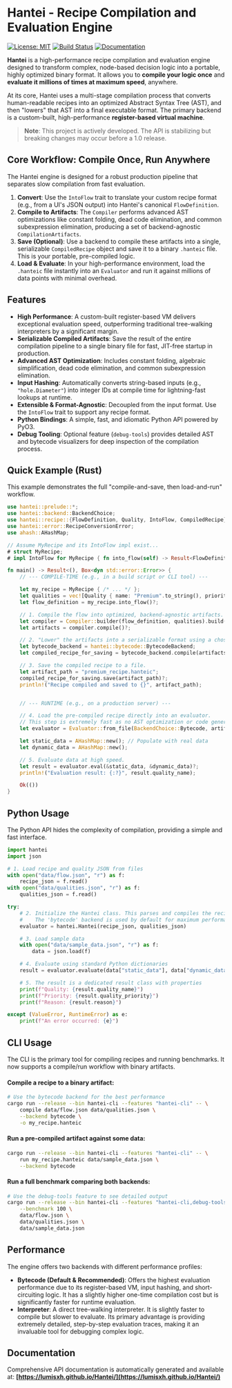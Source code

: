 # Hantei - Recipe Compilation and Evaluation Engine

[![License: MIT](https://img.shields.io/badge/License-MIT-blue.svg)](LICENSE)
[![Build Status](https://github.com/lumisxh/hantei/workflows/Release%20and%20Documentation/badge.svg)](https://github.com/lumisxh/hantei/actions)
[![Documentation](https://img.shields.io/badge/docs-latest-blue.svg)](https://lumisxh.github.io/hantei/)

**Hantei** is a high-performance recipe compilation and evaluation engine designed to transform complex, node-based decision logic into a portable, highly optimized binary format. It allows you to **compile your logic once** and **evaluate it millions of times at maximum speed**, anywhere.

At its core, Hantei uses a multi-stage compilation process that converts human-readable recipes into an optimized Abstract Syntax Tree (AST), and then "lowers" that AST into a final executable format. The primary backend is a custom-built, high-performance **register-based virtual machine**.

> **Note**: This project is actively developed. The API is stabilizing but breaking changes may occur before a 1.0 release.

## Core Workflow: Compile Once, Run Anywhere

The Hantei engine is designed for a robust production pipeline that separates slow compilation from fast evaluation.

1.  **Convert**: Use the `IntoFlow` trait to translate your custom recipe format (e.g., from a UI's JSON output) into Hantei's canonical `FlowDefinition`.
2.  **Compile to Artifacts**: The `Compiler` performs advanced AST optimizations like constant folding, dead code elimination, and common subexpression elimination, producing a set of backend-agnostic `CompilationArtifacts`.
3.  **Save (Optional)**: Use a backend to compile these artifacts into a single, serializable `CompiledRecipe` object and save it to a binary `.hanteic` file. This is your portable, pre-compiled logic.
4.  **Load & Evaluate**: In your high-performance environment, load the `.hanteic` file instantly into an `Evaluator` and run it against millions of data points with minimal overhead.

## Features

- **High Performance**: A custom-built register-based VM delivers exceptional evaluation speed, outperforming traditional tree-walking interpreters by a significant margin.
- **Serializable Compiled Artifacts**: Save the result of the entire compilation pipeline to a single binary file for fast, JIT-free startup in production.
- **Advanced AST Optimization**: Includes constant folding, algebraic simplification, dead code elimination, and common subexpression elimination.
- **Input Hashing**: Automatically converts string-based inputs (e.g., `"hole.Diameter"`) into integer IDs at compile time for lightning-fast lookups at runtime.
- **Extensible & Format-Agnostic**: Decoupled from the input format. Use the `IntoFlow` trait to support any recipe format.
- **Python Bindings**: A simple, fast, and idiomatic Python API powered by PyO3.
- **Debug Tooling**: Optional feature (`debug-tools`) provides detailed AST and bytecode visualizers for deep inspection of the compilation process.

## Quick Example (Rust)

This example demonstrates the full "compile-and-save, then load-and-run" workflow.

```rust
use hantei::prelude::*;
use hantei::backend::BackendChoice;
use hantei::recipe::{FlowDefinition, Quality, IntoFlow, CompiledRecipe};
use hantei::error::RecipeConversionError;
use ahash::AHashMap;

// Assume MyRecipe and its IntoFlow impl exist...
# struct MyRecipe;
# impl IntoFlow for MyRecipe { fn into_flow(self) -> Result<FlowDefinition, RecipeConversionError> { Ok(FlowDefinition::default()) } }

fn main() -> Result<(), Box<dyn std::error::Error>> {
    // --- COMPILE-TIME (e.g., in a build script or CLI tool) ---

    let my_recipe = MyRecipe { /* ... */ };
    let qualities = vec![Quality { name: "Premium".to_string(), priority: 1 }];
    let flow_definition = my_recipe.into_flow()?;

    // 1. Compile the flow into optimized, backend-agnostic artifacts.
    let compiler = Compiler::builder(flow_definition, qualities).build();
    let artifacts = compiler.compile()?;

    // 2. "Lower" the artifacts into a serializable format using a chosen backend.
    let bytecode_backend = hantei::bytecode::BytecodeBackend;
    let compiled_recipe_for_saving = bytecode_backend.compile(artifacts)?;

    // 3. Save the compiled recipe to a file.
    let artifact_path = "premium_recipe.hanteic";
    compiled_recipe_for_saving.save(artifact_path)?;
    println!("Recipe compiled and saved to {}", artifact_path);


    // --- RUNTIME (e.g., on a production server) ---

    // 4. Load the pre-compiled recipe directly into an evaluator.
    // This step is extremely fast as no AST optimization or code generation happens here.
    let evaluator = Evaluator::from_file(BackendChoice::Bytecode, artifact_path)?;

    let static_data = AHashMap::new(); // Populate with real data
    let dynamic_data = AHashMap::new();

    // 5. Evaluate data at high speed.
    let result = evaluator.eval(&static_data, &dynamic_data)?;
    println!("Evaluation result: {:?}", result.quality_name);

    Ok(())
}
```

## Python Usage

The Python API hides the complexity of compilation, providing a simple and fast interface.

```python
import hantei
import json

# 1. Load recipe and quality JSON from files
with open("data/flow.json", "r") as f:
    recipe_json = f.read()
with open("data/qualities.json", "r") as f:
    qualities_json = f.read()

try:
    # 2. Initialize the Hantei class. This parses and compiles the recipe in one step.
    #    The 'bytecode' backend is used by default for maximum performance.
    evaluator = hantei.Hantei(recipe_json, qualities_json)

    # 3. Load sample data
    with open("data/sample_data.json", "r") as f:
        data = json.load(f)

    # 4. Evaluate using standard Python dictionaries
    result = evaluator.evaluate(data["static_data"], data["dynamic_data"])

    # 5. The result is a dedicated result class with properties
    print(f"Quality: {result.quality_name}")
    print(f"Priority: {result.quality_priority}")
    print(f"Reason: {result.reason}")

except (ValueError, RuntimeError) as e:
    print(f"An error occurred: {e}")
```

## CLI Usage

The CLI is the primary tool for compiling recipes and running benchmarks. It now supports a compile/run workflow with binary artifacts.

#### Compile a recipe to a binary artifact:

```bash
# Use the bytecode backend for the best performance
cargo run --release --bin hantei-cli --features "hantei-cli" -- \
    compile data/flow.json data/qualities.json \
    --backend bytecode \
    -o my_recipe.hanteic
```

#### Run a pre-compiled artifact against some data:

```bash
cargo run --release --bin hantei-cli --features "hantei-cli" -- \
    run my_recipe.hanteic data/sample_data.json \
    --backend bytecode
```

#### Run a full benchmark comparing both backends:

```bash
# Use the debug-tools feature to see detailed output
cargo run --release --bin hantei-cli --features "hantei-cli,debug-tools" -- \
    --benchmark 100 \
    data/flow.json \
    data/qualities.json \
    data/sample_data.json
```

## Performance

The engine offers two backends with different performance profiles:

- **Bytecode (Default & Recommended)**: Offers the highest evaluation performance due to its register-based VM, input hashing, and short-circuiting logic. It has a slightly higher one-time compilation cost but is significantly faster for runtime evaluation.
- **Interpreter**: A direct tree-walking interpreter. It is slightly faster to compile but slower to evaluate. Its primary advantage is providing extremely detailed, step-by-step evaluation traces, making it an invaluable tool for debugging complex logic.

## Documentation

Comprehensive API documentation is automatically generated and available at:
**[https://lumisxh.github.io/Hantei/](https://lumisxh.github.io/Hantei/)**
